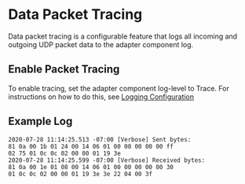 

# Data Packet Tracing 

Data packet tracing is a configurable feature that logs all incoming and outgoing UDP packet data to the adapter component log.


## Enable Packet Tracing

To enable tracing, set the adapter component log-level to Trace. For instructions on how to do this, see [Logging Configuration](xref:LoggingConfiguration)


## Example Log

```
2020-07-28 11:14:25.513 -07:00 [Verbose] Sent bytes: 
81 0a 00 1b 01 24 00 14 06 01 00 00 00 00 00 ff 
02 75 01 0c 0c 02 00 00 01 19 3e 
2020-07-28 11:14:25.599 -07:00 [Verbose] Received bytes: 
81 0a 00 1e 01 08 00 14 06 01 00 00 00 00 00 30 
01 0c 0c 02 00 00 01 19 3e 3e 22 04 00 3f 
```


